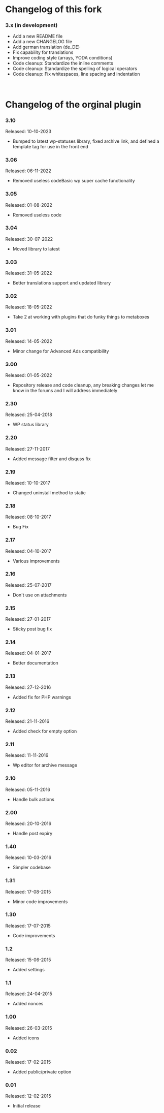 # Changelog of this fork

### 3.x (in development)

- Add a new README file
- Add a new CHANGELOG file
- Add german translation (de_DE)
- Fix capability for translations
- Improve coding style (arrays, YODA conditions)
- Code cleanup: Standardize the inline comments
- Code cleanup: Standardize the spelling of logical operators
- Code cleanup: Fix whitespaces, line spacing and indentation

<br>

# Changelog of the orginal plugin

### 3.10
Released: 10-10-2023

- Bumped to latest wp-statuses library, fixed archive link, and defined a template tag for use in the front end


### 3.06
Released: 06-11-2022

- Removed useless codeBasic wp super cache functionality


### 3.05
Released: 01-08-2022

- Removed useless code


### 3.04
Released: 30-07-2022

- Moved library to latest


### 3.03
Released: 31-05-2022

- Better translations support and updated library


### 3.02
Released: 18-05-2022

- Take 2 at working with plugins that do funky things to metaboxes


### 3.01
Released: 14-05-2022

- Minor change for Advanced Ads compatibility


### 3.00
Released: 01-05-2022

- Repository release and code cleanup, any breaking changes let me know in the forums and I will address immediately


### 2.30
Released: 25-04-2018

- WP status library


### 2.20
Released: 27-11-2017

- Added message filter and disquss fix


### 2.19
Released: 10-10-2017

- Changed uninstall method to static


### 2.18
Released: 08-10-2017

- Bug Fix


### 2.17
Released: 04-10-2017

- Various improvements


### 2.16
Released: 25-07-2017

- Don't use on attachments


### 2.15
Released: 27-01-2017

- Sticky post bug fix


### 2.14
Released: 04-01-2017

- Better documentation


### 2.13
Released: 27-12-2016

- Added fix for PHP warnings


### 2.12
Released: 21-11-2016

- Added check for empty option


### 2.11
Released: 11-11-2016

- Wp editor for archive message


### 2.10
Released: 05-11-2016

- Handle bulk actions


### 2.00
Released: 20-10-2016

- Handle post expiry


### 1.40
Released: 10-03-2016

- Simpler codebase


### 1.31
Released: 17-08-2015

- Minor code improvements


### 1.30
Released: 17-07-2015

- Code improvements


### 1.2
Released: 15-06-2015

- Added settings


### 1.1
Released: 24-04-2015

- Added nonces


### 1.00
Released: 26-03-2015

- Added icons


### 0.02
Released: 17-02-2015

- Added public/private option


### 0.01
Released: 12-02-2015

- Initial release
